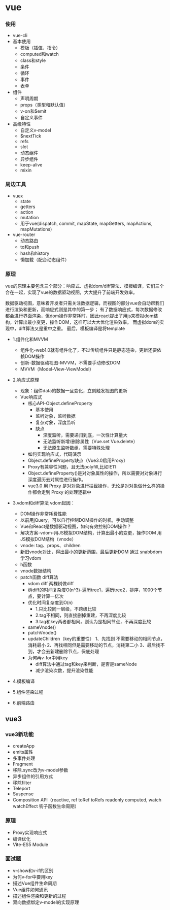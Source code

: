 # vue
### 使用
- vue-cli
- 基本使用
  - 模板（插值、指令）
  - computed和watch
  - class和style
  - 条件
  - 循环
  - 事件
  - 表单
- 组件
  - 声明周期
  - props（类型和默认值）
  - v-on和$emit
  - 自定义事件
- 高级特性
  - 自定义v-model
  - $nextTick
  - refs
  - slot
  - 动态组件
  - 异步组件
  - keep-alive
  - mixin

### 周边工具
- vuex
  - state
  - getters
  - action
  - mutation
  - 用于vue(dispatch, commit, mapState, mapGetters, mapActions, mapMutations)
- vue-router
  - 动态路由
  - to和push
  - hash和history
  - 懒加载（配合动态组件）

### 原理
vue的原理主要包含三个部分：响应式、虚拟dom/diff算法、模板编译，它们三个合在一起，实现了vue的数据驱动视图，大大提升了前端开发效率。

数据驱动视图，意味着开发者只需关注数据逻辑，而视图的部分vue会自动帮我们进行渲染和更新，而响应式则是其中的第一步；
有了数据响应式，每次数据修改都会进行界面渲染，但dom操作非常耗时，因此react提出了用js来模拟dom结构，计算出最小变更，操作DOM，这样可以大大优化渲染效率。
而虚拟dom的实现中，diff算法又是重中之重。
最后，模板编译是将template


- 1.组件化和MVVM
  - 组件化-web1.0就有组件化了，不过传统组件只是静态渲染，更新还要依赖DOM操作
  - 创新-数据驱动视图-MVVM，不需要手动修改DOM
  - MVVM（Model-View-ViewModel）

- 2.响应式原理
  - 现象：组件data的数据一旦变化，立刻触发视图的更新
  - Vue响应式
    - 核心API-Object.defineProperty
      - 基本使用
      - 监听对象，监听数据
      - 复杂对象，深度监听
      - 缺点
        - 深度监听，需要递归到底，一次性计算量大
        - 无法监听新增/删除属性（Vue.set Vue.delete）
        - 无法原生监听数组，需要特殊处理
    - 如何实现响应式，代码演示
    - Object.defineProperty缺点（Vue3.0启用Proxy）
    - Proxy有兼容性问题，且无法polyfill,比如IE11
    - Object.defineProperty()是对对象属性的操作，所以需要对对象进行深度遍历去对属性进行操作。
    - vue3.0 用 Proxy 是对对象进行拦截操作，无论是对对象做什么样的操作都会走到 Proxy 的处理逻辑中

- 3.vdom和diff算法
  vdom起因：
  - DOM操作非常耗费性能
  - 以前用jQuery，可以自行控制DOM操作的时机，手动调整
  - Vue和React是数据驱动视图，如何有效控制DOM操作？
  - 解决方案-vdom-用JS模拟DOM结构，计算出最小的变更，操作DOM
  用JS模拟DOM结构（vnode）
  - vnode: tag、props、children
  - 新旧vnode对比，得出最小的更新范围，最后更新DOM
  通过 snabbdom 学习vdom
  - h函数
  - vnode数据结构
  - patch函数
    diff算法
    - vdom diff 两棵树做diff
    - 树diff的时间复杂度O(n^3)-遍历tree1，遍历tree2，排序，1000个节点，要计算一亿次
    - 优化时间复杂度到O(n)
      - 1.只比较同一层级，不跨级比较
      - 2.tag不相同，则直接删掉重建，不再深度比较
      - 3.tag和key两者都相同，则认为是相同节点，不再深度比较
    - sameVnode()
    - patchVnode()
    - updateChildren（key的重要性）
      1、先找到 不需要移动的相同节点，消耗最小
      2、再找相同但是需要移动的节点，消耗第二小
      3、最后找不到，才会去新建删除节点，保底处理
    - 为何再v-for中用key
      - diff算法中通过tag和key来判断，是否是sameNode
      - 减少渲染次数，提升渲染性能



- 4.模板编译

- 5.组件渲染过程

- 6.前端路由

## vue3
### vue3新功能
- createApp
- emits属性
- 多事件处理
- Fragment
- 移除.sync改为v-model参数
- 异步组件的引用方式
- 移除filter
- Teleport
- Suspense
- Composition API（reactive, ref toRef toRefs readonly computed, watch watchEffect 钩子函数生命周期）

### 原理
- Proxy实现响应式
- 编译优化
- Vite-ES5 Module

### 面试题
- v-show和v-if的区别
- 为何v-for中要用key
- 描述Vue组件生命周期
- Vue组件如何通讯
- 描述组件渲染和更新的过程
- 双向数据绑定v-model的实现原理